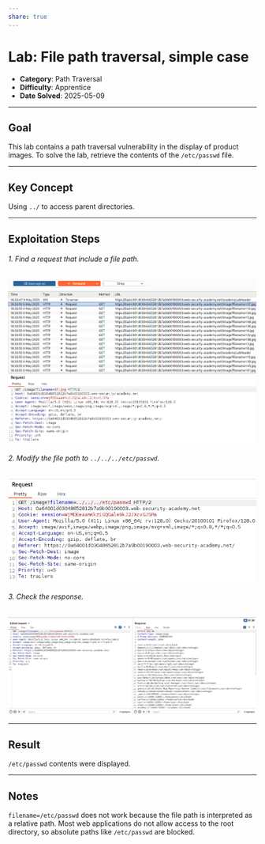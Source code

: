 ```yaml
---
share: true
---
```

# Lab: File path traversal, simple case

- **Category**: Path Traversal
- **Difficulty**: Apprentice
- **Date Solved**: 2025-05-09

---

## Goal

This lab contains a path traversal vulnerability in the display of product images.
To solve the lab, retrieve the contents of the `/etc/passwd` file.

---

## Key Concept

Using `../` to access parent directories.

---

## Exploitation Steps

###### 1. Find a request that include a file path.
![Screenshot From 2025-05-09 18-36-36.png](./01_PROJECTS/PortSwigger-Web-Security-Academy/Attachment/Screenshot%20From%202025-05-09%2018-36-36.png)
###### 2. Modify the file path to `../../../etc/passwd`.
![Screenshot From 2025-05-09 18-37-35.png](./01_PROJECTS/PortSwigger-Web-Security-Academy/Attachment/Screenshot%20From%202025-05-09%2018-37-35.png)
###### 3. Check the response.
![Screenshot From 2025-05-09 18-38-40.png](./01_PROJECTS/PortSwigger-Web-Security-Academy/Attachment/Screenshot%20From%202025-05-09%2018-38-40.png)


---

## Result

`/etc/passwd` contents were displayed.

---

## Notes

`filename=/etc/passwd` does not work because the file path is interpreted as a relative path. Most web applications do not allow access to the root directory, so absolute paths like `/etc/passwd` are blocked.



